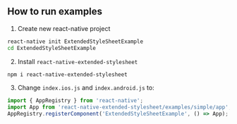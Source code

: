 ## How to run examples

1. Create new react-native project

```bash
react-native init ExtendedStyleSheetExample
cd ExtendedStyleSheetExample
```

2. Install `react-native-extended-stylesheet`

```bash
npm i react-native-extended-stylesheet
```

3. Change `index.ios.js` and `index.android.js` to:

```js
import { AppRegistry } from 'react-native';
import App from 'react-native-extended-stylesheet/examples/simple/app';
AppRegistry.registerComponent('ExtendedStyleSheetExample', () => App);
```
